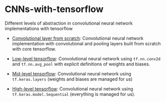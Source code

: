 # CNNs-with-tensorflow
Different levels of abstraction in convolutional neural network implementations with tensorflow

* [Convolutional layer from scratch](https://github.com/sgttwld/CNNs-with-tensorflow/blob/master/1_CNN_fromscratch.py): Convolutional neural network implementation with convolutional and pooling layers built from scratch with core tensorflow.

* [Low-level tensorflow](https://github.com/sgttwld/CNNs-with-tensorflow/blob/master/2_CNN_lowlevel.py): Convolutional neural network using `tf.nn.conv2d` and `tf.nn.avg_pool` with explicit definitions of weights and biases.

* [Mid-level tensorflow](https://github.com/sgttwld/CNNs-with-tensorflow/blob/master/3_CNN_midlevel.py): Convolutional neural network using `tf.keras.layers` (weights and biases are managed for us)

* [High-level tensorflow](https://github.com/sgttwld/CNNs-with-tensorflow/blob/master/4_CNN_highlevel.py): Convolutional neural network using `tf.keras.model.Sequential` (everything is managed for us).

